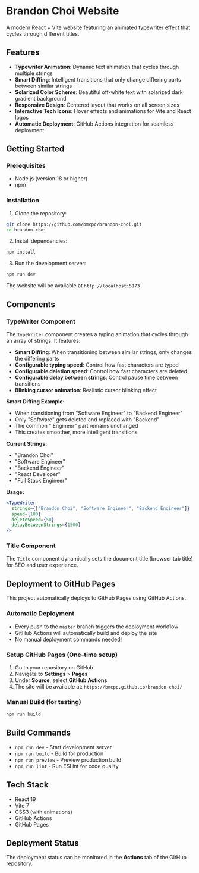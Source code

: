 # Brandon Choi Website

A modern React + Vite website featuring an animated typewriter effect that cycles through different titles.

## Features

- **Typewriter Animation**: Dynamic text animation that cycles through multiple strings
- **Smart Diffing**: Intelligent transitions that only change differing parts between similar strings
- **Solarized Color Scheme**: Beautiful off-white text with solarized dark gradient background
- **Responsive Design**: Centered layout that works on all screen sizes
- **Interactive Tech Icons**: Hover effects and animations for Vite and React logos
- **Automatic Deployment**: GitHub Actions integration for seamless deployment

## Getting Started

### Prerequisites
- Node.js (version 18 or higher)
- npm

### Installation

1. Clone the repository:
```bash
git clone https://github.com/bmcpc/brandon-choi.git
cd brandon-choi
```

2. Install dependencies:
```bash
npm install
```

3. Run the development server:
```bash
npm run dev
```

The website will be available at `http://localhost:5173`

## Components

### TypeWriter Component
The `TypeWriter` component creates a typing animation that cycles through an array of strings. It features:
- **Smart Diffing**: When transitioning between similar strings, only changes the differing parts
- **Configurable typing speed**: Control how fast characters are typed
- **Configurable deletion speed**: Control how fast characters are deleted
- **Configurable delay between strings**: Control pause time between transitions
- **Blinking cursor animation**: Realistic cursor blinking effect

**Smart Diffing Example:**
- When transitioning from "Software Engineer" to "Backend Engineer"
- Only "Software" gets deleted and replaced with "Backend"
- The common " Engineer" part remains unchanged
- This creates smoother, more intelligent transitions

**Current Strings:**
- "Brandon Choi"
- "Software Engineer" 
- "Backend Engineer"
- "React Developer"
- "Full Stack Engineer"

**Usage:**
```jsx
<TypeWriter 
  strings={["Brandon Choi", "Software Engineer", "Backend Engineer"]} 
  speed={100} 
  deleteSpeed={50} 
  delayBetweenStrings={1500} 
/>
```

### Title Component
The `Title` component dynamically sets the document title (browser tab title) for SEO and user experience.

## Deployment to GitHub Pages

This project automatically deploys to GitHub Pages using GitHub Actions.

### Automatic Deployment
- Every push to the `master` branch triggers the deployment workflow
- GitHub Actions will automatically build and deploy the site
- No manual deployment commands needed!

### Setup GitHub Pages (One-time setup)
1. Go to your repository on GitHub
2. Navigate to **Settings** > **Pages**
3. Under **Source**, select **GitHub Actions**
4. The site will be available at: `https://bmcpc.github.io/brandon-choi/`

### Manual Build (for testing)
```bash
npm run build
```

## Build Commands

- `npm run dev` - Start development server
- `npm run build` - Build for production
- `npm run preview` - Preview production build
- `npm run lint` - Run ESLint for code quality

## Tech Stack

- React 19
- Vite 7
- CSS3 (with animations)
- GitHub Actions
- GitHub Pages

## Deployment Status

The deployment status can be monitored in the **Actions** tab of the GitHub repository.
